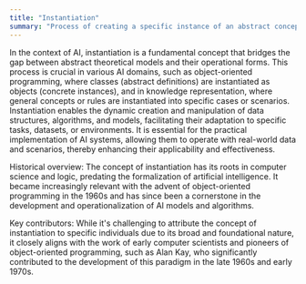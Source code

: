 ```yaml
---
title: "Instantiation"
summary: "Process of creating a specific instance of an abstract concept, algorithm, or data structure, allowing for its practical use and application."
---
```

In the context of AI, instantiation is a fundamental concept that bridges the gap between abstract theoretical models and their operational forms. This process is crucial in various AI domains, such as object-oriented programming, where classes (abstract definitions) are instantiated as objects (concrete instances), and in knowledge representation, where general concepts or rules are instantiated into specific cases or scenarios. Instantiation enables the dynamic creation and manipulation of data structures, algorithms, and models, facilitating their adaptation to specific tasks, datasets, or environments. It is essential for the practical implementation of AI systems, allowing them to operate with real-world data and scenarios, thereby enhancing their applicability and effectiveness.

Historical overview: The concept of instantiation has its roots in computer science and logic, predating the formalization of artificial intelligence. It became increasingly relevant with the advent of object-oriented programming in the 1960s and has since been a cornerstone in the development and operationalization of AI models and algorithms.

Key contributors: While it's challenging to attribute the concept of instantiation to specific individuals due to its broad and foundational nature, it closely aligns with the work of early computer scientists and pioneers of object-oriented programming, such as Alan Kay, who significantly contributed to the development of this paradigm in the late 1960s and early 1970s.

